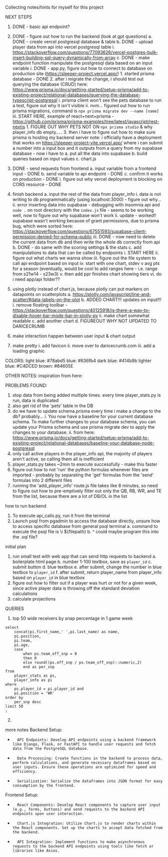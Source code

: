 Collecting notes/hints for myself for this project


NEXT STEPS
1. DONE - basic api endpoint?
2. DONE - figure out how to run the backend (look at gpt questions)
    a. DONE - create vercel postgresql database & table
    b. DONE - upload player data from api into vercel postgresql table
        i. https://stackoverflow.com/questions/77093626/vercel-postgres-bulk-insert-building-sql-query-dynamically-from-array
    c. DONE - make endpoint function manipulate the postgresql data based on an input variable
        i. DONE - app.py, figure out how to connect to database on production site (https://sleeper-project.vercel.app/)
            1. started prisma database - DONE
            2. after i migrate the change, i should test out querying the database (CRUD) here: https://www.prisma.io/docs/getting-started/setup-prisma/add-to-existing-project/relational-databases/querying-the-database-typescript-postgresql
                i. prisma client won't see the pets database to run a test, figure out why it isn't visible
                ii. nvm... figured out how to run prisma migrations, command is `npx prisma migrate dev --name [name]`
                iii. START HERE, example of react+next+prisma - https://github.com/prisma/prisma-examples/tree/latest/javascript/rest-nextjs
                    1. FIGURE OUT WHY PETS NOT ON `npx prisma studio` & why player_info db empty.....
            3. then i have to figure out how to make sure prisma is hosting my backend server
        note: i officially have a deployment that works on https://sleeper-project-vite.vercel.app/ where i can submit a number into a input box and it outputs from a query from my supabase database - now i have to 
            a. put all the data into supabase
            b. build queries based on input values
            c. chart.js
3. DONE - send requests from frontend
    a. input variable from a frontend input - DONE
    b. send variable to api endpoint - DONE
    c. confirm it works on production - DONE
        i. figure out why vercel deployment is blocking on CORS resource - DONE
4. finish backend
    a. input the rest of the data from player_info
        i. data is not writing to db programmatically (using localhost:3000) - figure out why...
        ii. error inserting data into supabase - debugging with insomnia api and `node .` on root directory with the `index.js` file - seems to be working well, now to figure out why supabase won't work
        ii. update - worked!! supabase wasn't working because of grant permissions, due to prisma bug, which were sorted here: https://stackoverflow.com/questions/67551593/supabase-client-permission-denied-for-schema-public
        iii. DONE - now need to delete the current data from db and then write the whole db correctly from api
    b. DONE - do same with the scoring settings & the stats
    c. add manipulations to data that can be called by endpoints
        i. START HERE
        ii. figure out what charts we wanna show
        iii. figure out the file system to call api endpoint based on input
        iv. start with one chart, stdev v avg pts for a season (eventually, would be cool to add ranges here - i.e. range from s21w14 - s23w3)
        v. then add ppr finishes chart showing tiers
        vi. do i need app/api folder??
5. using plotly instead of chart.js, because plotly can put markers on datapoints on scatterplots
    a. https://plotly.com/javascript/line-and-scatter/#data-labels-on-the-plot
    b. ADDED CHART!!! updates on input!!!
        i. remove floating toolbar - https://stackoverflow.com/questions/40125918/is-there-a-way-to-disable-hover-bar-mode-bar-in-plotly-py
        ii. make chart somewhat readable
    c. add another chart
    d. FIGUREOUT WHY NOT UPDATED TO DARICECRUMB

6. make interaction happen between user input & chart output
7. make pretty
    i. add favicon
    ii. move over to daricecrumb.com
    iii. add a loading graphic

COLORS: 
light blue: #78abd5
blue: #636fb4
dark blue: #414b9b
lighter blue: #C4DCED
brown: #84605E



OTHER NOTES:
inspiration from here: 


PROBLEMS FOUND:
1. stop data from being added multiple times. every time player_stats.py is run, data is duplicated
1. also get rid of the 'pets' table in the DB
1. do we have to update schema.prisma every time i make a change to the db? probably...
    i. You now have a baseline for your current database schema. To make further changes to your database schema, you can update your Prisma schema and use prisma migrate dev to apply the changes to your database.
    ii. from here: https://www.prisma.io/docs/getting-started/setup-prisma/add-to-existing-project/relational-databases/baseline-your-database-node-postgresql
2. only call active players in the player_info api, the majority of players aren't active, so calling them all is inefficient
3. player_stats.py takes ~2min to execute successfully - make this faster
4. figure out how to not 'run' the python formulas whenever files are imported - probably by separating the 'get' formulas from the 'send' formulas into 2 different files
5. running the 'add_player_info' route.js file takes like 8 minutes, so need to figure out how to pre-emptively filter out only the QB, RB, WR, and TE from the list, because there are a lot of DB/OL in the list

how to run backend

1. To execute api_calls.py, run it from the terminal
2. Launch psql from pgadmin to access the database directly, unsure how to access specific database from general psql terminal
    a. command to execute the psql file is \i ${filepath}
    b. ^ could maybe program this into the .sql file?

initial plan
1. run small test with web app that can send http requests to backend
    a. boilerplate html page
    b. number 1-100 textbox, save as `player_id`
    c. submit button
    d. blue textbox
    e. after submit, change the number in blue textbox to `player_id`
    f. after submit, return player_name from player_info based on `player_id` in blue textbox
2. figure out how to filter out if a player was hurt or not for a given week, since active player data is throwing off the standard deviation calculations
3. calculate projections


QUERIES
1. top 50 wide receivers by snap percentage in 1 game week
```
select
    concat(pi.first_name,' ',pi.last_name) as name,
    pi.position,
    pi.team,
    pi.age,
    case
        when ps.team_off_snp = 0
        then 0
        else round((ps.off_snp / ps.team_off_snp)::numeric,2)
        end as per_snp
from 
    player_stats as ps,
    player_info as pi
where
    ps.player_id = pi.player_id and
    pi.position = 'WR'
order by
    per_snp desc
limit 50
;
```

2. 

more notes
Backend Setup:
* 		API Endpoints: Develop API endpoints using a backend framework like Django, Flask, or FastAPI to handle user requests and fetch data from the PostgreSQL database.
* 		Data Processing: Create functions in the backend to process data, perform calculations, and generate necessary dataframes based on user inputs. Ensure these operations are optimized for speed and efficiency.
* 		Serialization: Serialize the dataframes into JSON format for easy consumption by the frontend.
Frontend Setup:
* 		React Components: Develop React components to capture user input (e.g., forms, buttons) and send requests to the backend API endpoints upon user interaction.
* 		Chart.js Integration: Utilize Chart.js to render charts within the React components. Set up the charts to accept data fetched from the backend.
* 		API Integration: Implement functions to make asynchronous requests to the backend API endpoints using tools like fetch or libraries like Axios.



